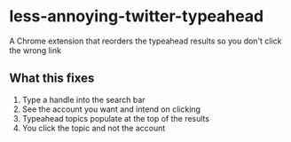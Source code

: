 # less-annoying-twitter-typeahead

A Chrome extension that reorders the typeahead results so you don't
click the wrong link

## What this fixes

1. Type a handle into the search bar
1. See the account you want and intend on clicking
1. Typeahead topics populate at the top of the results
1. You click the topic and not the account

